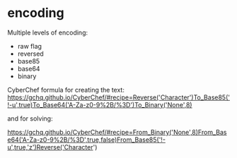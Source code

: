 # encoding

Multiple levels of encoding:

- raw flag
- reversed
- base85
- base64
- binary

CyberChef formula for creating the text:
https://gchq.github.io/CyberChef/#recipe=Reverse('Character')To_Base85('!-u',true)To_Base64('A-Za-z0-9%2B/%3D')To_Binary('None',8)

and for solving:

https://gchq.github.io/CyberChef/#recipe=From_Binary('None',8)From_Base64('A-Za-z0-9%2B/%3D',true,false)From_Base85('!-u',true,'z')Reverse('Character')
